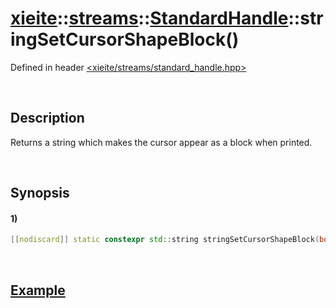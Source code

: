 # [xieite](../../../../../xieite.md)\:\:[streams](../../../../../streams.md)\:\:[StandardHandle](../../../standard_handle.md)\:\:stringSetCursorShapeBlock\(\)
Defined in header [<xieite/streams/standard_handle.hpp>](../../../../../../include/xieite/streams/standard_handle.hpp)

&nbsp;

## Description
Returns a string which makes the cursor appear as a block when printed.

&nbsp;

## Synopsis
#### 1)
```cpp
[[nodiscard]] static constexpr std::string stringSetCursorShapeBlock(bool blink) noexcept;
```

&nbsp;

## [Example](./set_cursor_shape_block.md#Example)
